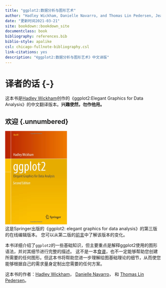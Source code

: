 ```yaml
--- 
title: "ggplot2:数据分析与图形艺术"
author: "Hadley Wickham, Danielle Navarro, and Thomas Lin Pedersen, Jeason Zhao(译)"
date: "更新时间2021-03-21"
site: bookdown::bookdown_site
documentclass: book
bibliography: references.bib
biblio-style: apalike
csl: chicago-fullnote-bibliography.csl
link-citations: yes
description: "《ggplot2:数据分析与图形艺术》中文译版"
---
```


# 译者的话 {-}

这本书是[Hadley Wickham](http://hadley.nz)创作的《ggplot2:Elegant Graphics for Data Analysis》的中文翻译版本。**兴趣使然，勿作他用。**  


## 欢迎 {.unnumbered}

 

<a href="https://amzn.to/2I1kj05"><img class="cover" src="cover.jpg" alt="Buy 2nd edition" width="200" height="303" /></a>  
这是Springer出版的《ggplot2: elegant graphics for data analysis》的第三版的在线编辑版本。 您可以从第二版的[前言](#preface-3e)中了解该版本的变化。  

本书详细介绍了`ggplot2`的一些基础知识，但主要重点是解释ggplot2使用的图形语法，并对其细节进行完整的描述。 这不是一本[食谱](https://r-graphics.org)，也不一定能够帮助您创建所需要的任何图形。但这本书将帮助您进一步理解绘图基础理论的细节，从而使您能够根据自己的需求量身定制出您需要的任何方案。  

这本书的作者：[Hadley Wickham](http://hadley.nz)， [Danielle Navarro](https://djnavarro.net)， 和 [Thomas Lin Pedersen](https://www.data-imaginist.com)。  


